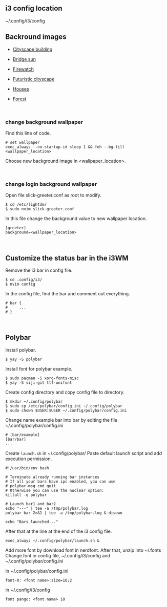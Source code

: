 ## i3 config location
~/.config/i3/config


## Backround images

- [Cityscape building](https://whvn.cc/yx76vg)

- [Bridge sun](https://whvn.cc/j59vq5)

- [Firewatch](https://whvn.cc/3z72w9)

- [Futuristic cityscape](https://whvn.cc/eyqe3k)

- [Houses](https://whvn.cc/7295o3)

- [Forest](https://whvn.cc/dgpy2m)

<br/>

### change background wallpaper
Find this line of code.
```shell
# set wallpaper
exec_always --no-startup-id sleep 1 && feh --bg-fill <wallpaper_location>
```
Choose new background image in <wallpaper_location>.

<br/>

### change login background wallpaper
Open file slick-greeter.conf as root to modify. 
```shell
$ cd /etc/lightdm/
$ sudo nvim slick-greeter.conf
```

In this file change the background value to new wallpaper location.
```
[greeter]
background=<wallpaper_location>
```

<br/>

## Customize the status bar in the i3WM

Remove the i3 bar in config file.
```
$ cd .config/i3/
$ nvim config
```

In the config file, find the bar and comment out everything.
```
# bar {
#     ...
# }
```

<br/>

## Polybar

Install polybar.
```shell
$ yay -S polybar
```

Install font for polybar example.
```shell
$ sudo pacman -S xorg-fonts-misc
$ yay -S siji-git ttf-unifont
```

Create config directory and copy config file to directory.
```shell
$ mkdir ~/.config/polybar
$ sudo cp /etc/polybar/config.ini ~/.config/polybar
$ sudo chown $USER:$USER ~/.config/polybar/config.ini
```

Change name example bar into bar by editing the file ~/.config/polybar/config.ini
```
# [bar/example]
[bar/bar]
...
```

Create `launch.sh` in ~/.config/polybar/
Paste default launch script and add execution permission.
```shell
#!/usr/bin/env bash

# Terminate already running bar instances
# If all your bars have ipc enabled, you can use 
# polybar-msg cmd quit
# Otherwise you can use the nuclear option:
killall -q polybar

# Launch bar1 and bar2
echo "---" | tee -a /tmp/polybar.log
polybar bar 2>&1 | tee -a /tmp/polybar.log & disown

echo "Bars launched..."
```

After that at the line at the end of the i3 config file.
```
exec_always ~/.config/polybar/launch.sh &
```

Add more font by download font in nerdfont. After that, unzip into ~/.fonts
Change font in config file, ~/.config/i3/config and ~/.config/polybar/config.ini

In ~/.config/polybar/config.ini
```
font-0: <font name>:size=10;2
```

In ~/.config/i3/config
```
font pango: <font name> 10
```

